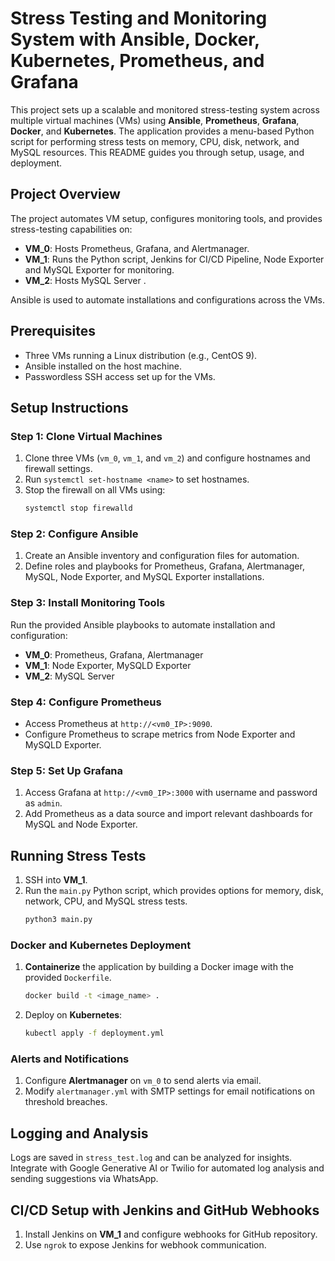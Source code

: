 # Stress Testing and Monitoring System with Ansible, Docker, Kubernetes, Prometheus, and Grafana


This project sets up a scalable and monitored stress-testing system across multiple virtual machines (VMs) using **Ansible**, **Prometheus**, **Grafana**, **Docker**, and **Kubernetes**. The application provides a menu-based Python script for performing stress tests on memory, CPU, disk, network, and MySQL resources. This README guides you through setup, usage, and deployment.


## Project Overview


The project automates VM setup, configures monitoring tools, and provides stress-testing capabilities on:


- **VM_0**: Hosts Prometheus, Grafana, and Alertmanager.
- **VM_1**: Runs the Python script, Jenkins for CI/CD Pipeline, Node Exporter and MySQL Exporter for monitoring.
- **VM_2**: Hosts MySQL Server .


Ansible is used to automate installations and configurations across the VMs.


## Prerequisites


- Three VMs running a Linux distribution (e.g., CentOS 9).
- Ansible installed on the host machine.
- Passwordless SSH access set up for the VMs.


## Setup Instructions


### Step 1: Clone Virtual Machines


1. Clone three VMs (`vm_0`, `vm_1`, and `vm_2`) and configure hostnames and firewall settings.
2. Run `systemctl set-hostname <name>` to set hostnames.
3. Stop the firewall on all VMs using:
   ```bash
   systemctl stop firewalld
   ```


### Step 2: Configure Ansible


1. Create an Ansible inventory and configuration files for automation.
2. Define roles and playbooks for Prometheus, Grafana, Alertmanager, MySQL, Node Exporter, and MySQL Exporter installations.


### Step 3: Install Monitoring Tools


Run the provided Ansible playbooks to automate installation and configuration:
- **VM_0**: Prometheus, Grafana, Alertmanager
- **VM_1**: Node Exporter, MySQLD Exporter
- **VM_2**: MySQL Server


### Step 4: Configure Prometheus


- Access Prometheus at `http://<vm0_IP>:9090`.
- Configure Prometheus to scrape metrics from Node Exporter and MySQLD Exporter.


### Step 5: Set Up Grafana


1. Access Grafana at `http://<vm0_IP>:3000` with username and password as `admin`.
2. Add Prometheus as a data source and import relevant dashboards for MySQL and Node Exporter.


## Running Stress Tests


1. SSH into **VM_1**.
2. Run the `main.py` Python script, which provides options for memory, disk, network, CPU, and MySQL stress tests.
   ```bash
   python3 main.py
   ```


### Docker and Kubernetes Deployment


1. **Containerize** the application by building a Docker image with the provided `Dockerfile`.
   ```bash
   docker build -t <image_name> .
   ```
2. Deploy on **Kubernetes**:
   ```bash
   kubectl apply -f deployment.yml
   ```


### Alerts and Notifications


1. Configure **Alertmanager** on `vm_0` to send alerts via email.
2. Modify `alertmanager.yml` with SMTP settings for email notifications on threshold breaches.


## Logging and Analysis


Logs are saved in `stress_test.log` and can be analyzed for insights. Integrate with Google Generative AI or Twilio for automated log analysis and sending suggestions via WhatsApp.


## CI/CD Setup with Jenkins and GitHub Webhooks


1. Install Jenkins on **VM_1** and configure webhooks for GitHub repository.
2. Use `ngrok` to expose Jenkins for webhook communication.



